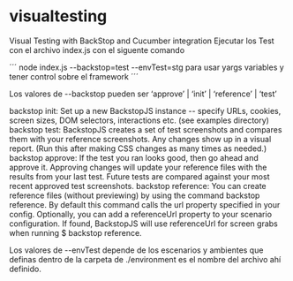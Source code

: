 # visualtesting
Visual Testing with BackStop and Cucumber integration
Ejecutar los Test con el archivo index.js con el siguente comando

´´´ node index.js --backstop=test --envTest=stg para usar yargs variables y tener control sobre el framework ´´´

Los valores de --backstop pueden ser  ‘approve’ | ‘init’ | ‘reference’ | ‘test’

backstop init: Set up a new BackstopJS instance -- specify URLs, cookies, screen sizes, DOM selectors, interactions etc. (see examples directory)
backstop test: BackstopJS creates a set of test screenshots and compares them with your reference screenshots. Any changes show up in a visual report. (Run this after making CSS changes as many times as needed.)
backstop approve: If the test you ran looks good, then go ahead and approve it. Approving changes will update your reference files with the results from your last test. Future tests are compared against your most recent approved test screenshots.
backstop reference: You can create reference files (without previewing) by using the command backstop reference. By default this command calls the url property specified in your config. Optionally, you can add a referenceUrl property to your scenario configuration. If found, BackstopJS will use referenceUrl for screen grabs when running $ backstop reference.

Los valores de --envTest depende de los escenarios y ambientes que definas dentro de la carpeta de ./environment es el nombre del archivo ahí definido.